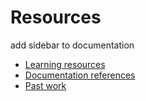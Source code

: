 # Resources
add sidebar to documentation
- [Learning resources](learning-resources.md)
- [Documentation references](doc-references__.md)
- [Past work](past-work.md)
